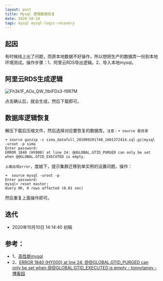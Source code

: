 ```yaml
---
layout: post
title: Mysql 逻辑数据恢复
date: 2020-10-10
tags: mysql mysql-logic-recovery
---
```


## 起因
有时候线上出了问题，而原本地数据不好操作，所以想把生产的数据弄一份到本地环境测试。操作步骤：1、阿里云RDS导出逻辑。2、导入本地mysql。

## 阿里云RDS生成逻辑
![Fh3k1F_AOs_QW_1tbIFDs3-f9R7M](http://img.zzhpeng.cn/Fh3k1F_AOs_QW_1tbIFDs3-f9R7M)

点击确认后，就会生成，然后下载即可。

## 数据库逻辑恢复

解压下载后压缩文件，然后选择对应要恢复的数据库。`注意：➜ source 是目录`
```
➜ source gunzip -c sima_datafull_202009291740_1601372414.sql.gz|mysql -uroot -p sima
Enter password: 
ERROR 1840 (HY000) at line 24: @@GLOBAL.GTID_PURGED can only be set when @@GLOBAL.GTID_EXECUTED is empty.
```

`上面出现error`，度娘下，提示集群迁移到单实例的设置问题，操作：
```
➜  source mysql -uroot -p 
Enter password: 
mysql> reset master;
Query OK, 0 rows affected (0.01 sec)
```
然后重复上面操作即可。

## 迭代
* 2020年10月10日 14:14:40 初稿

## 参考：
* 1、[高性能mysql](https://book.douban.com/subject/23008813/)
* 2、[ERROR 1840 (HY000) at line 24: @@GLOBAL.GTID_PURGED can only be set when @@GLOBAL.GTID_EXECUTED is empty - tonnytangy - 博客园](https://www.cnblogs.com/tonnytangy/p/7779164.html)
